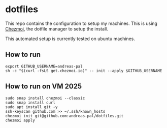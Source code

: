 # dotfiles

This repo contains the configuration to setup my machines. This is using [Chezmoi](https://chezmoi.io), the dotfile manager to setup the install.

This automated setup is currently tested on ubuntu machines.

## How to run

```shell
export GITHUB_USERNAME=andreas-pal
sh -c "$(curl -fsLS get.chezmoi.io)" -- init --apply $GITHUB_USERNAME
```
## How to run on VM 2025 ##
```shell
sudo snap install chezmoi --classic
sudo snap install curl
sudo apt install git -y
ssh-keyscan github.com >> ~/.ssh/known_hosts
chezmoi init git@github.com:andreas-pal/dotfiles.git
chezmoi apply
```
